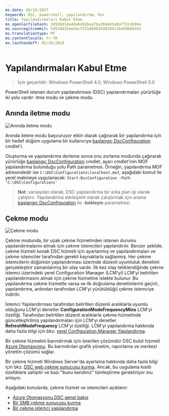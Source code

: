 ```yaml
---
ms.date: 10/16/2017
keywords: DSC, powershell, yapılandırma, Kur
title: Yapılandırmaları Kabul Etme
ms.openlocfilehash: 3d938d14a4da645bbea7ba30ab41e0af72c4b94e
ms.sourcegitcommit: 54534635eedacf531d8d6344019dc16a50b8b441
ms.translationtype: MT
ms.contentlocale: tr-TR
ms.lasthandoff: 05/16/2018
---
```

# <a name="enacting-configurations"></a>Yapılandırmaları Kabul Etme

>İçin geçerlidir: Windows PowerShell 4.0, Windows PowerShell 5.0

PowerShell istenen durum yapılandırması (DSC) yapılandırmaları yürürlüğe iki yolu vardır: itme modu ve çekme modu.

## <a name="push-mode"></a>Anında iletme modu

![Anında iletme modu](images/pushModel.png "nasıl modu works bildirme")

Anında iletme modu başvuruyor etkin olarak çağırarak bir yapılandırma için bir hedef düğüm uygulama bir kullanıcıya [başlangıç DscConfiguration](https://technet.microsoft.com/library/dn521623.aspx) cmdlet'i.

Oluşturma ve yapılandırma derleme sonra onu zorlama modunda çağırarak yürürlüğe [başlangıç DscConfiguration](https://technet.microsoft.com/library/dn521623.aspx) cmdlet, ayarı cmdlet'inin MOF yapılandırma bulunduğu yolu Path parametresi.
Örneğin, yapılandırma MOF adresindedir ise `C:\DSC\Configurations\localhost.mof`, aşağıdaki komut ile yerel makineye uygulanacak: `Start-DscConfiguration -Path 'C:\DSC\Configurations'`

> __Not__: varsayılan olarak, DSC yapılandırma bir arka plan işi olarak çalıştırır. Yapılandırma etkileşimli olarak çalıştırmak için arama [başlangıç DscConfiguration](https://technet.microsoft.com/library/dn521623.aspx) ile __-bekleyin__ parametresi.

## <a name="pull-mode"></a>Çekme modu

![Çekme modu](images/pullModel.png "nasıl modu works isteme")

Çekme modunda, bir uzak çekme hizmetinden istenen durumu yapılandırmalarını almak için çekme istemcileri yapılandırılır.
Benzer şekilde, çekme hizmeti konak DSC hizmeti için ayarlanmış ve yapılandırmaları ve çekme istemciler tarafından gerekli kaynaklarla sağlanmış.
Her çekme istemcilerin düğümün yapılandırması üzerinde düzenli uyumluluk denetimi gerçekleştirir zamanlanmış bir olay vardır.
İlk kez olay tetiklendiğinde çekme istemci üzerindeki yerel Configuration Manager (LCM'yi) LCM'yi belirtilen yapılandırmasını almak için çekme hizmetine istekte bulunur.
Bu yapılandırma çekme hizmette varsa ve ilk doğrulama denetimlerini geçirir, yapılandırma, ardından tarafından LCM'yi yürütüldüğü çekme istemciye indirilir.

İstemci Yapılandırması tarafından belirtilen düzenli aralıklarla uyumlu olduğunu LCM'yi denetler **ConfigurationModeFrequencyMins** LCM'yi özelliği.
Tarafından belirtilen düzenli aralıklarla çekme hizmetinde güncelleştirilmiş yapılandırmaları için LCM'yi denetler **RefreshModeFrequency** LCM'yi özelliği.
LCM'yi yapılandırma hakkında daha fazla bilgi için bkz: [yerel Configuration Manager Yapılandırma](metaConfig.md).

Bir çekme hizmetini barındırmak için önerilen çözümdür DSC bulut hizmeti [Azure Otomasyonu](https://azure.microsoft.com/services/automation/).
Bu barındırılan grafik yönetim, raporlama ve merkezi yönetim çözümü sağlar.

Bir çekme hizmeti Windows Server'da ayarlama hakkında daha fazla bilgi için bkz: [DSC web çekme sunucusu kurma](pullServer.md).
Ancak, bu uygulama kısıtlı özelliklere sahiptir ve bazı "bunu kendiniz" tümleştirme gerektiriyor mu anlayın.

Aşağıdaki konularda, çekme hizmet ve istemcileri açıklanır:

- [Azure Otomasyonu DSC genel bakış](https://docs.microsoft.com/en-us/azure/automation/automation-dsc-overview)
- [Bir SMB çekme sunucusu kurma](pullServerSMB.md)
- [Bir çekme istemci yapılandırma](pullClientConfigID.md)